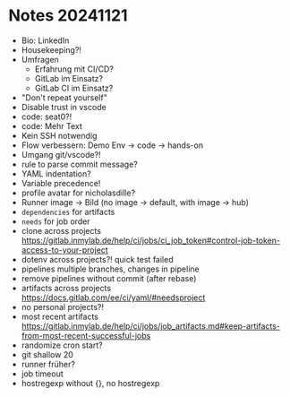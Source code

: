 # Notes 20241121

- Bio: LinkedIn
- Housekeeping?!
- Umfragen
  - Erfahrung mit CI/CD?
  - GitLab im Einsatz?
  - GitLab CI im Einsatz?
- "Don't repeat yourself"
- Disable trust in vscode
- code: seat0?!
- code: Mehr Text
- Kein SSH notwendig
- Flow verbessern: Demo Env -> code -> hands-on
- Umgang git/vscode?!
- rule to parse commit message?
- YAML indentation?
- Variable precedence!
- profile avatar for nicholasdille?
- Runner image -> Bild (no image -> default, with image -> hub)
- `dependencies` for artifacts
- `needs` for job order
- clone across projects https://gitlab.inmylab.de/help/ci/jobs/ci_job_token#control-job-token-access-to-your-project
- dotenv across projects?! quick test failed
- pipelines multiple branches, changes in pipeline
- remove pipelines without commit (after rebase)
- artifacts across projects https://docs.gitlab.com/ee/ci/yaml/#needsproject
- no personal projects?!
- most recent artifacts https://gitlab.inmylab.de/help/ci/jobs/job_artifacts.md#keep-artifacts-from-most-recent-successful-jobs
- randomize cron start?
- git shallow 20
- runner früher?
- job timeout
- hostregexp without {}, no hostregexp
